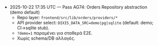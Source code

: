 - 2025-10-22 17:35 UTC — Pass AG74: Orders Repository abstraction (demo default)
  - Repo layer: `frontend/src/lib/orders/providers/*`
  - API provider select: `DIXIS_DATA_SRC=demo|pg|sqlite` (default: demo; CI→sqlite stub).
  - `?demo=1` παραμένει για σταθερά E2E.
  - Χωρίς schema/DB αλλαγές.
